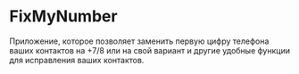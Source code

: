 # FixMyNumber
Приложение, которое позволяет заменить первую цифру телефона ваших контактов на +7/8 или на свой вариант 
и другие удобные функции для исправления ваших контактов.
